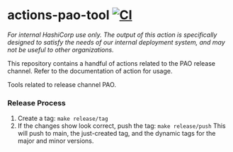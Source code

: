 # actions-pao-tool [![CI](https://github.com/hashicorp-forge/actions-pao-tool/actions/workflows/test.yml/badge.svg)](https://github.com/hashicorp-forge/actions-pao-tool/actions/workflows/test.yml)

_For internal HashiCorp use only. The output of this action is specifically designed to satisfy the needs of our internal deployment system, and may not be useful to other organizations._

This repository contains a handful of actions related to the PAO release channel.
Refer to the documentation of action for usage.

Tools related to release channel PAO.

### Release Process

1. Create a tag: `make release/tag`
1. If the changes show look correct, push the tag: `make release/push`
   This will push to main, the just-created tag, and the dynamic tags for the major and minor versions.
